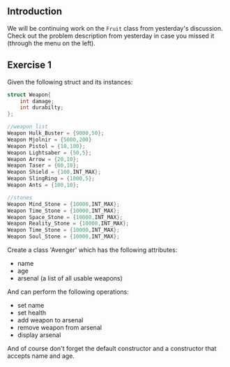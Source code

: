 Introduction
---

We will be continuing work on the `Fruit` class from yesterday's discussion.
Check out the problem description from yesterday in case you missed it (through the menu on the left).

Exercise 1
---
Given the following struct and its instances:

```c++
struct Weapon{
    int damage;
    int durabilty;
};

//weapon list
Weapon Hulk_Buster = {9000,50};
Weapon Mjolnir = {5000,200}
Weapon Pistol = {10,100};
Weapon Lightsaber = {50,5};
Weapon Arrow = {20,10};
Weapon Taser = {60,10};
Weapon Shield = {100,INT_MAX};
Weapon SlingRing = {1000,5};
Weapon Ants = {100,10};

//stones
Weapon Mind_Stone = {10000,INT_MAX};
Weapon Time_Stone = {10000,INT_MAX};
Weapon Space_Stone = {10000,INT_MAX};
Weapon Reality_Stone = {10000,INT_MAX};
Weapon Time_Stone = {10000,INT_MAX};
Weapon Soul_Stone = {10000,INT_MAX};
```
Create a class 'Avenger' which has the following attributes:

 * name
 * age
 * arsenal (a list of all usable weapons)

And can perform the following operations:

 * set name
 * set health
 * add weapon to arsenal
 * remove weapon from arsenal
 * display arsenal

And of course don't forget the default constructor and a constructor that accepts name and age.


